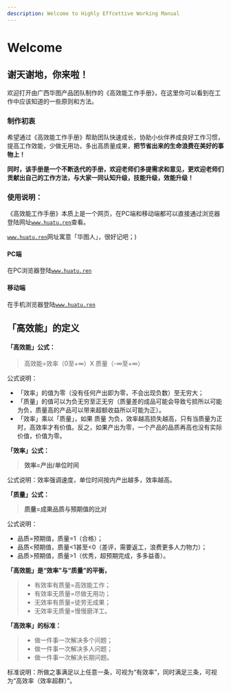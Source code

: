 ```yaml
---
description: Welcome to Highly Effcettive Working Manual
---
```


# Welcome

## 谢天谢地，你来啦！

欢迎打开由广西华图产品团队制作的《高效能工作手册》，在这里你可以看到在工作中应该知道的一些原则和方法。

### 制作初衷

希望通过《高效能工作手册》帮助团队快速成长，协助小伙伴养成良好工作习惯，提高工作效能，少做无用功，多出高质量成果，**把节省出来的生命浪费在美好的事物上！**

**同时，该手册是一个不断迭代的手册，欢迎老师们多提需求和意见，更欢迎老师们贡献出自己的工作方法，与大家一同认知升级，技能升级，效能升级！**

### 使用说明：

《高效能工作手册》本质上是一个网页，在PC端和移动端都可以直接通过浏览器登陆网址[`www.huatu.ren`](https://www.hautu.ren)查看。

[`www.huatu.ren`](https://www.hautu.ren)网址寓意「华图人」，很好记吧；\)

#### PC端

在PC浏览器登陆[`www.huatu.ren`](https://www.hautu.ren)

#### 移动端

在手机浏览器登陆[`www.huatu.ren`](https://www.hautu.ren)

## 「高效能」的定义

#### 「高效能」公式：

> 高效能=效率（0至+∞）X 质量（-∞至+∞）

公式说明：

* 「效率」的值为零（没有任何产出即为零，不会出现负数）至无穷大；
* 「质量」的值可以为负无穷至正无穷（质量差的成品可能会导致亏损所以可能为负，质量高的产品可以带来超额收益所以可能为正）。
* 「效率」乘以「质量」，如果 质量 为负，效率越高损失越高，只有当质量为正时，高效率才有价值。反之，如果产出为零，一个产品的品质再高也没有实际价值，价值为零。

**「效率」公式：**

> **效率=产出/单位时间**

公式说明：效率强调速度，单位时间按内产出越多，效率越高。

**「质量」公式：**

> **质量=成果品质与预期值的比对**

公式说明：

* 品质=预期值，质量=1（合格）；
* 品质&lt;预期值，质量&lt;1甚至&lt;0（差评，需要返工，浪费更多人力物力）；
* 品质&gt;预期值，质量&gt;1（优秀，超预期完成，多多益善）。

**「高效能」是“效率”与“质量”的平衡，**

> * 有效率有质量=高效能工作；
> * 有效率无质量=尽做无用功；
> * 无效率有质量=徒劳无成果；
> * 无效率无质量=慢慢磨洋工。

**「高效率」的标准：**

> * 做一件事一次解决多个问题；
> * 做一件事一次解决多人问题；
> * 做一件事一次解决长期问题。

标准说明：所做之事满足以上任意一条，可视为“有效率”，同时满足三条，可视为“高效率（效率超群）”。

